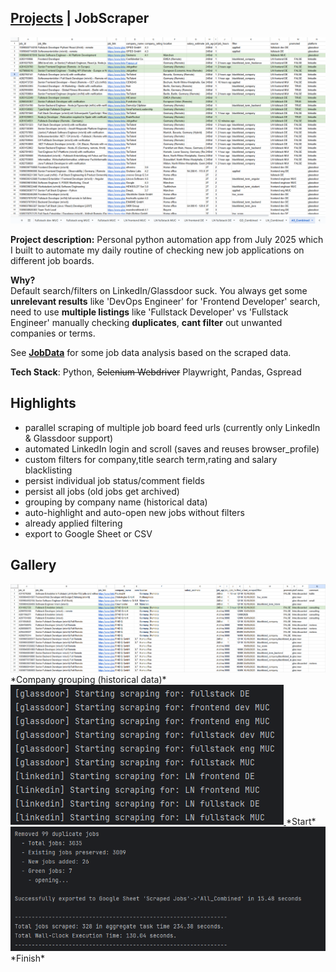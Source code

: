 ## [Projects](/portfolio/) | JobScraper

<a href="../images/jobscraper/home.png" class="glightbox">
<img src="../images/jobscraper/home.png"/>
</a>

**Project description:** Personal python automation app from July 2025 which I built to automate my daily routine of checking new job applications on different job boards.

**Why?**<br>
Default search/filters on LinkedIn/Glassdoor suck.
You always get some **unrelevant results** like 'DevOps Engineer' for 'Frontend Developer' search, need to use **multiple listings** like 'Fullstack Developer' vs 'Fullstack Engineer' manually checking **duplicates**, **cant filter** out unwanted companies or terms.

See **[JobData](/portfolio/projects/jobdata)** for some job data analysis based on the scraped data.

**Tech Stack**: Python, ~~Selenium Webdriver~~ Playwright, Pandas, Gspread

## Highlights
- parallel scraping of multiple job board feed urls (currently only LinkedIn & Glassdoor support)
- automated LinkedIn login and scroll (saves and reuses browser_profile)
- custom filters for company,title search term,rating and salary blacklisting 
- persist individual job status/comment fields
- persist all jobs (old jobs get archived)
- grouping by company name (historical data)
- auto-highlight and auto-open new jobs without filters
- already applied filtering
- export to Google Sheet or CSV

## Gallery
<a href="../images/jobscraper/groups.png" class="glightbox" data-description="Job company grouping for historical data">
<img src="../images/jobscraper/groups.png"/>
</a>
*Company grouping (historical data)*
<a href="../images/jobscraper/console_start.png" class="glightbox">
<img src="../images/jobscraper/console_start.png"/>
</a>
*Start*
<a href="../images/jobscraper/console_finish.png" class="glightbox">
<img src="../images/jobscraper/console_finish.png"/>
</a>
*Finish*

